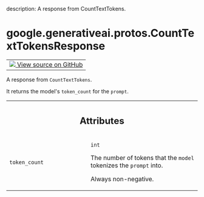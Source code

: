 description: A response from CountTextTokens.

<div itemscope itemtype="http://developers.google.com/ReferenceObject">
<meta itemprop="name" content="google.generativeai.protos.CountTextTokensResponse" />
<meta itemprop="path" content="Stable" />
</div>

# google.generativeai.protos.CountTextTokensResponse

<!-- Insert buttons and diff -->

<table class="tfo-notebook-buttons tfo-api nocontent">
<td>
  <a target="_blank" href="https://github.com/googleapis/google-cloud-python/tree/main/packages/google-ai-generativelanguage/google/ai/generativelanguage_v1beta/types/text_service.py#L422-L438">
    <img src="https://www.tensorflow.org/images/GitHub-Mark-32px.png" />
    View source on GitHub
  </a>
</td>
</table>



A response from ``CountTextTokens``.

<!-- Placeholder for "Used in" -->

It returns the model's ``token_count`` for the ``prompt``.



<!-- Tabular view -->
 <table class="responsive fixed orange">
<colgroup><col width="214px"><col></colgroup>
<tr><th colspan="2"><h2 class="add-link">Attributes</h2></th></tr>

<tr>
<td>

`token_count`<a id="token_count"></a>

</td>
<td>

`int`

The number of tokens that the ``model`` tokenizes the
``prompt`` into.

Always non-negative.

</td>
</tr>
</table>



